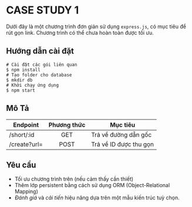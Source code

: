 # CASE STUDY 1
Dưới đây là một chương trình đơn giản sử dụng `express.js`, có mục tiêu để rút gọn link. Chương trình có thể chưa hoàn toàn được tối ưu.

## Hướng dẫn cài đặt

    # Cài đặt các gói liên quan
    $ npm install
	# Tạo folder cho database
	$ mkdir db
	# Khởi chạy ứng dụng
	$ npm start

## Mô Tả
| Endpoint | Phương thức | Mục tiêu
|--|:--:|--|
| /short/:id | GET | Trả về đường dẫn gốc
| /create?url= | POST | Trả về ID được thu gọn


## Yêu cầu
 - Tối ưu chương trình trên (nếu cảm thấy cần thiết)
 - Thêm lớp persistent bằng cách sử dụng ORM (Object-Relational Mapping)
 - *Đánh giá* và *cải tiến* hiệu năng dựa trên một mẫu kiến trúc tuỳ chọn.
